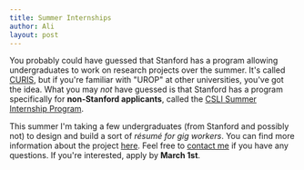 ```yaml
---
title: Summer Internships
author: Ali
layout: post
---
```


You probably could have guessed that Stanford has 
a program allowing undergraduates to work on research projects over the summer. 
It's called [CURIS][], but 
if you're familiar with "UROP" at other universities, you've got the idea. 
What you may *not* have guessed is that 
Stanford has a program specifically for **non-Stanford applicants**, 
called the [CSLI Summer Internship Program][].


This summer I'm taking a few undergraduates (from Stanford and possibly not) to 
design and build a sort of *résumé for gig workers*. 
You can find more information about the project [here][]. 
Feel free to [contact me][] if you have any questions.
If you're interested, apply by **March 1st**.


[CURIS]: https://curis.stanford.edu/
[CSLI Summer Internship Program]: https://www-csli.stanford.edu/csli-summer-internship-program-2017
[here]: /papers/admin/CURIS2017/curis.pdf
[contact me]: /contact